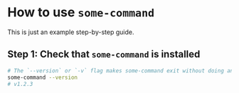 # How to use `some-command`

This is just an example step-by-step guide.

## Step 1: Check that `some-command` is installed

```bash
# The `--version` or `-v` flag makes some-command exit without doing anything.
some-command --version
# v1.2.3
```
